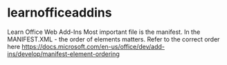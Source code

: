 # learnofficeaddins
Learn Office Web Add-Ins
Most important file is the manifest.
In the MANIFEST.XML - the order of elements matters.
Refer to the correct order here https://docs.microsoft.com/en-us/office/dev/add-ins/develop/manifest-element-ordering
